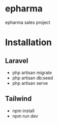 # epharma
epharma sales project



# Installation
## Laravel
  - php artisan migrate 
  - php artisan db:seed
  - php artisan serve


## Tailwind
  - npm install
  - npm run dev



